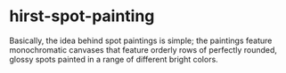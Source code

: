 # hirst-spot-painting
Basically, the idea behind spot paintings is simple; the paintings feature monochromatic canvases that feature orderly rows of perfectly rounded, glossy spots painted in a range of different bright colors.

